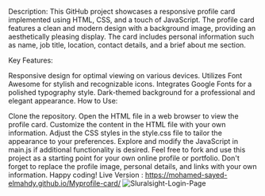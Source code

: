 Description:
This GitHub project showcases a responsive profile card implemented using HTML, CSS, and a touch of JavaScript. The profile card features a clean and modern design with a background image, providing an aesthetically pleasing display. The card includes personal information such as name, job title, location, contact details, and a brief about me section.

Key Features:

Responsive design for optimal viewing on various devices.
Utilizes Font Awesome for stylish and recognizable icons.
Integrates Google Fonts for a polished typography style.
Dark-themed background for a professional and elegant appearance.
How to Use:

Clone the repository.
Open the HTML file in a web browser to view the profile card.
Customize the content in the HTML file with your own information.
Adjust the CSS styles in the style.css file to tailor the appearance to your preferences.
Explore and modify the JavaScript in main.js if additional functionality is desired.
Feel free to fork and use this project as a starting point for your own online profile or portfolio. Don't forget to replace the profile image, personal details, and links with your own information. Happy coding!
Live Version : https://mohamed-sayed-elmahdy.github.io/Myprofile-card/
![Sluralsight-Login-Page](images/screenshot.png)
